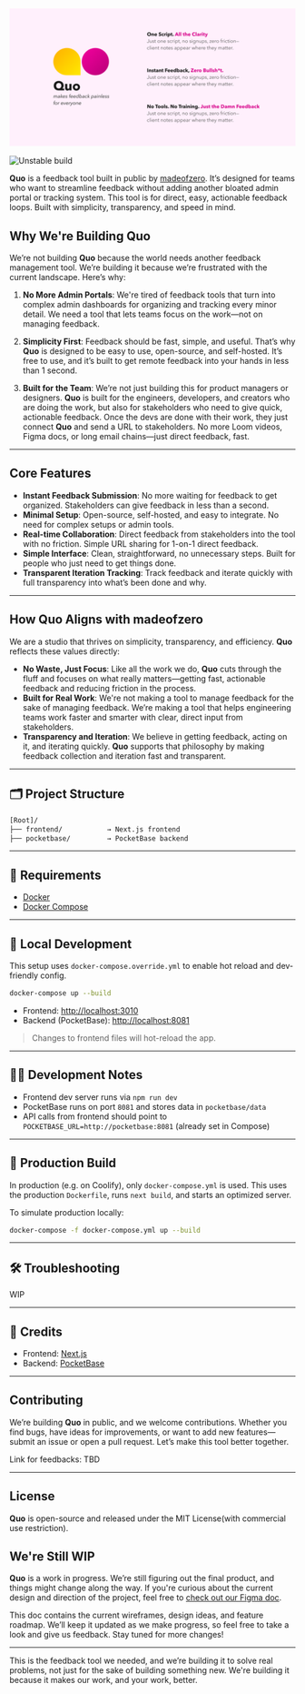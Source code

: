 <img src="etc/github-banner.png">

![Unstable build](https://img.shields.io/badge/Unstable%20Build-B90078)

**Quo** is a feedback tool built in public by [madeofzero](https://to.madeofzero.com/with-zero). It’s designed for teams who want to streamline feedback without adding another bloated admin portal or tracking system. This tool is for direct, easy, actionable feedback loops. Built with simplicity, transparency, and speed in mind.

## **Why We're Building Quo**  

We’re not building **Quo** because the world needs another feedback management tool. We’re building it because we’re frustrated with the current landscape. Here’s why:

1. **No More Admin Portals**: We're tired of feedback tools that turn into complex admin dashboards for organizing and tracking every minor detail. We need a tool that lets teams focus on the work—not on managing feedback.

2. **Simplicity First**: Feedback should be fast, simple, and useful. That’s why **Quo** is designed to be easy to use, open-source, and self-hosted. It’s free to use, and it’s built to get remote feedback into your hands in less than 1 second.

3. **Built for the Team**: We’re not just building this for product managers or designers. **Quo** is built for the engineers, developers, and creators who are doing the work, but also for stakeholders who need to give quick, actionable feedback. Once the devs are done with their work, they just connect **Quo** and send a URL to stakeholders. No more Loom videos, Figma docs, or long email chains—just direct feedback, fast.

---

## **Core Features**  

- **Instant Feedback Submission**: No more waiting for feedback to get organized. Stakeholders can give feedback in less than a second.
- **Minimal Setup**: Open-source, self-hosted, and easy to integrate. No need for complex setups or admin tools.
- **Real-time Collaboration**: Direct feedback from stakeholders into the tool with no friction. Simple URL sharing for 1-on-1 direct feedback.
- **Simple Interface**: Clean, straightforward, no unnecessary steps. Built for people who just need to get things done.
- **Transparent Iteration Tracking**: Track feedback and iterate quickly with full transparency into what’s been done and why.

---

## **How Quo Aligns with madeofzero**  

We are a studio that thrives on simplicity, transparency, and efficiency. **Quo** reflects these values directly:

- **No Waste, Just Focus**: Like all the work we do, **Quo** cuts through the fluff and focuses on what really matters—getting fast, actionable feedback and reducing friction in the process.  
- **Built for Real Work**: We're not making a tool to manage feedback for the sake of managing feedback. We’re making a tool that helps engineering teams work faster and smarter with clear, direct input from stakeholders.  
- **Transparency and Iteration**: We believe in getting feedback, acting on it, and iterating quickly. **Quo** supports that philosophy by making feedback collection and iteration fast and transparent.

---


## 🗂 Project Structure

```
[Root]/
├── frontend/           → Next.js frontend
├── pocketbase/         → PocketBase backend
````

---

## 🚀 Requirements

- [Docker](https://www.docker.com/)
- [Docker Compose](https://docs.docker.com/compose/)

---

## 🧪 Local Development

This setup uses `docker-compose.override.yml` to enable hot reload and dev-friendly config.

```bash
docker-compose up --build
````

* Frontend: [http://localhost:3010](http://localhost:3010)
* Backend (PocketBase): [http://localhost:8081](http://localhost:8081)

> Changes to frontend files will hot-reload the app.

---

## 🧑‍💻 Development Notes

* Frontend dev server runs via `npm run dev`
* PocketBase runs on port `8081` and stores data in `pocketbase/data`
* API calls from frontend should point to `POCKETBASE_URL=http://pocketbase:8081` (already set in Compose)

---

## 🧱 Production Build

In production (e.g. on Coolify), only `docker-compose.yml` is used. This uses the production `Dockerfile`, runs `next build`, and starts an optimized server.

To simulate production locally:

```bash
docker-compose -f docker-compose.yml up --build
```

---

## 🛠 Troubleshooting

WIP

---

## 🧠 Credits

* Frontend: [Next.js](https://nextjs.org)
* Backend: [PocketBase](https://pocketbase.io)

---

## **Contributing**

We’re building **Quo** in public, and we welcome contributions. Whether you find bugs, have ideas for improvements, or want to add new features—submit an issue or open a pull request. Let’s make this tool better together.

Link for feedbacks: TBD

---

## **License**

**Quo** is open-source and released under the MIT License(with commercial use restriction).


## **We're Still WIP**

**Quo** is a work in progress. We’re still figuring out the final product, and things might change along the way. If you're curious about the current design and direction of the project, feel free to [check out our Figma doc](https://to.madeofzero.com/meet-quo).

This doc contains the current wireframes, design ideas, and feature roadmap. We’ll keep it updated as we make progress, so feel free to take a look and give us feedback. Stay tuned for more changes!

---

This is the feedback tool we needed, and we’re building it to solve real problems, not just for the sake of building something new. We're building it because it makes our work, and your work, better.
